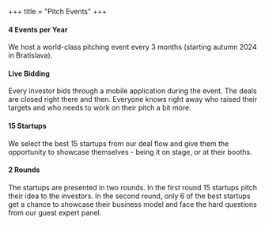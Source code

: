 +++
title = "Pitch Events"
+++

#### 4 Events per Year

We host a world-class pitching event every 3 months (starting autumn 2024 in Bratislava).


#### Live Bidding

Every investor bids through a mobile application during the event. The deals are closed right there and then. Everyone knows right away who raised their targets and who needs to work on their pitch a bit more.


#### 15 Startups

We select the best 15 startups from our deal flow and give them the opportunity to showcase themselves - being it on stage, or at their booths.


#### 2 Rounds

The startups are presented in two rounds. In the first round 15 startups pitch their idea to the investors. In the second round, only 6 of the best startups get a chance to showcase their business model and face the hard questions from our guest expert panel.